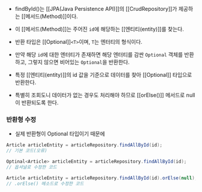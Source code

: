 - findById()는 [[JPA(Java Persistence API)]]의 [[CrudRepository]]가 제공하는 [[메서드(Method)]]이다.
- 이 [[메서드(Method)]]는 주어진 `id`에 해당하는 [[엔티티(entity)]]를 찾는다.
- 반환 타입은 [[Optional]]`<T>`이며, `T`는 엔터티의 형식이다.
- 만약 해당 `id`에 대한 엔터티가 존재하면 해당 엔터티를 감싼 `Optional` 객체를 반환하고, 그렇지 않으면 비어있는 `Optional`을 반환한다.
- 특정 [[엔티티(entity)]]의 id 값을 기준으로 데이터를 찾아 [[Optional]] 타입으로 반환한다.

- 특별히 조회도니 데이터가 없는 경우도 처리해야 하므로 [[orElse()]] 메서드로 null이 반환되도록 한다.


### 반환형 수정
- 실제 반환형이 Optional 타입이기 때문에


```java
Article articleEntity = articleRepository.findAllById(id);
// 기본 코드(오류)

Optinal<Article> articleEntity = articleRepository.findAllById(id);
// 옵셔널로 수정한 코드

Article articleEntity = articleRepository.findAllById(id).orElse(null);
// .orElse() 메소드로 수정한 코드
```